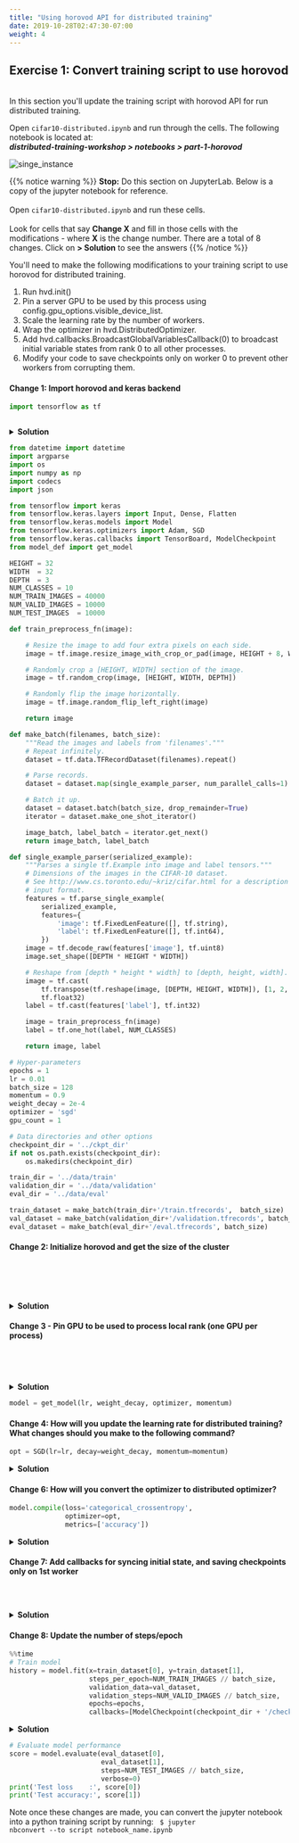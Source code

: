 ```yaml
---
title: "Using horovod API for distributed training"
date: 2019-10-28T02:47:30-07:00
weight: 4
---
```


## Exercise 1: Convert training script to use horovod

<br>In this section you'll update the  training script with horovod API for run distributed training.

Open `cifar10-distributed.ipynb` and run through the cells. The following notebook is located at: <br>
***distributed-training-workshop > notebooks > part-1-horovod***

![singe_instance](/images/convert_script/distributed_script.png)

{{% notice warning %}}
**Stop:** Do this section on JupyterLab. Below is a copy of the jupyter notebook for reference. <br><br>
Open `cifar10-distributed.ipynb` and run these cells. <br><br>
Look for cells that say **Change X** and fill in those cells with the modifications - where **X** is the change number. There are a total of 8 changes.
Click on **> Solution** to see the answers
{{% /notice %}}

You'll need to make the following modifications to your training script to use horovod for distributed training.

1. Run hvd.init()
2. Pin a server GPU to be used by this process using config.gpu_options.visible_device_list.
3. Scale the learning rate by the number of workers.
4. Wrap the optimizer in hvd.DistributedOptimizer.
5. Add hvd.callbacks.BroadcastGlobalVariablesCallback(0) to broadcast initial variable states from rank 0 to all other processes.
6. Modify your code to save checkpoints only on worker 0 to prevent other workers from corrupting them.



#### Change 1: Import horovod and keras backend


```python
import tensorflow as tf



```

<details><summary><b>Solution</b></summary>
   <pre>
import horovod.tensorflow.keras as hvd
import tensorflow.keras.backend as K
</pre>
</details>


```python
from datetime import datetime
import argparse
import os
import numpy as np
import codecs
import json

from tensorflow import keras
from tensorflow.keras.layers import Input, Dense, Flatten
from tensorflow.keras.models import Model
from tensorflow.keras.optimizers import Adam, SGD
from tensorflow.keras.callbacks import TensorBoard, ModelCheckpoint
from model_def import get_model

HEIGHT = 32
WIDTH  = 32
DEPTH  = 3
NUM_CLASSES = 10
NUM_TRAIN_IMAGES = 40000
NUM_VALID_IMAGES = 10000
NUM_TEST_IMAGES  = 10000
```


```python
def train_preprocess_fn(image):

    # Resize the image to add four extra pixels on each side.
    image = tf.image.resize_image_with_crop_or_pad(image, HEIGHT + 8, WIDTH + 8)

    # Randomly crop a [HEIGHT, WIDTH] section of the image.
    image = tf.random_crop(image, [HEIGHT, WIDTH, DEPTH])

    # Randomly flip the image horizontally.
    image = tf.image.random_flip_left_right(image)

    return image
```


```python
def make_batch(filenames, batch_size):
    """Read the images and labels from 'filenames'."""
    # Repeat infinitely.
    dataset = tf.data.TFRecordDataset(filenames).repeat()

    # Parse records.
    dataset = dataset.map(single_example_parser, num_parallel_calls=1)

    # Batch it up.
    dataset = dataset.batch(batch_size, drop_remainder=True)
    iterator = dataset.make_one_shot_iterator()

    image_batch, label_batch = iterator.get_next()
    return image_batch, label_batch
```


```python
def single_example_parser(serialized_example):
    """Parses a single tf.Example into image and label tensors."""
    # Dimensions of the images in the CIFAR-10 dataset.
    # See http://www.cs.toronto.edu/~kriz/cifar.html for a description of the
    # input format.
    features = tf.parse_single_example(
        serialized_example,
        features={
            'image': tf.FixedLenFeature([], tf.string),
            'label': tf.FixedLenFeature([], tf.int64),
        })
    image = tf.decode_raw(features['image'], tf.uint8)
    image.set_shape([DEPTH * HEIGHT * WIDTH])

    # Reshape from [depth * height * width] to [depth, height, width].
    image = tf.cast(
        tf.transpose(tf.reshape(image, [DEPTH, HEIGHT, WIDTH]), [1, 2, 0]),
        tf.float32)
    label = tf.cast(features['label'], tf.int32)

    image = train_preprocess_fn(image)
    label = tf.one_hot(label, NUM_CLASSES)

    return image, label
```


```python
# Hyper-parameters
epochs = 1
lr = 0.01
batch_size = 128
momentum = 0.9
weight_decay = 2e-4
optimizer = 'sgd'
gpu_count = 1

# Data directories and other options
checkpoint_dir = '../ckpt_dir'
if not os.path.exists(checkpoint_dir):
    os.makedirs(checkpoint_dir)

train_dir = '../data/train'
validation_dir = '../data/validation'
eval_dir = '../data/eval'

train_dataset = make_batch(train_dir+'/train.tfrecords',  batch_size)
val_dataset = make_batch(validation_dir+'/validation.tfrecords', batch_size)
eval_dataset = make_batch(eval_dir+'/eval.tfrecords', batch_size)
```

#### Change 2: Initialize horovod and get the size of the cluster


```python






```

<details><summary><b>Solution</b></summary>
   <pre>
hvd.init()
size = hvd.size()
</pre>
</details>

#### Change 3 - Pin GPU to be used to process local rank (one GPU per process)


```python





```

<details><summary><b>Solution</b></summary>
   <pre>
config = tf.ConfigProto()
config.gpu_options.allow_growth = True
config.gpu_options.visible_device_list = str(hvd.local_rank())
K.set_session(tf.Session(config=config))
</pre>
</details>


```python
model = get_model(lr, weight_decay, optimizer, momentum)
```

#### Change 4: How will you update the learning rate for distributed training? What changes should you make to the following command?


```python
opt = SGD(lr=lr, decay=weight_decay, momentum=momentum)
```

<details><summary><b>Solution</b></summary>
   <pre>
opt = SGD(lr=lr * size, decay=weight_decay, momentum=momentum)

You need to scale the learning using the size of the cluster (total number of workers)
</pre>
</details>

#### Change 6: How will you convert the optimizer to distributed optimizer?


```python
model.compile(loss='categorical_crossentropy',
              optimizer=opt,
              metrics=['accuracy'])
```

<details><summary><b>Solution</b></summary>
   <pre>
opt = hvd.DistributedOptimizer(opt)
model.compile(loss='categorical_crossentropy',
              optimizer=opt,
              metrics=['accuracy'])
</pre>
</details>

#### Change 7: Add callbacks for syncing initial state, and saving checkpoints only on 1st worker


```python




```

<details><summary><b>Solution</b></summary>
   <pre>
callbacks = []
callbacks.append(hvd.callbacks.BroadcastGlobalVariablesCallback(0))
callbacks.append(hvd.callbacks.MetricAverageCallback())
callbacks.append(hvd.callbacks.LearningRateWarmupCallback(warmup_epochs=5, verbose=1))
callbacks.append(tf.keras.callbacks.ReduceLROnPlateau(patience=10, verbose=1))
if hvd.rank() == 0:
    callbacks.append(ModelCheckpoint('ckpt_dir' + '/checkpoint-{epoch}.h5'))
</pre>
</details>

#### Change 8: Update the number of steps/epoch


```python
%%time
# Train model
history = model.fit(x=train_dataset[0], y=train_dataset[1],
                    steps_per_epoch=NUM_TRAIN_IMAGES // batch_size,
                    validation_data=val_dataset,
                    validation_steps=NUM_VALID_IMAGES // batch_size,
                    epochs=epochs,
                    callbacks=[ModelCheckpoint(checkpoint_dir + '/checkpoint-{epoch}.h5')])

```

<details><summary><b>Solution</b></summary>
   <pre>
history = model.fit(x=train_dataset[0], y=train_dataset[1],
                    steps_per_epoch= (NUM_TRAIN_IMAGES // batch_size)// size,
                    validation_data=val_dataset,
                    validation_steps= (NUM_VALID_IMAGES // batch_size)// size,
                    epochs=epochs, callbacks=callbacks)
</pre>
</details>


```python
# Evaluate model performance
score = model.evaluate(eval_dataset[0],
                       eval_dataset[1],
                       steps=NUM_TEST_IMAGES // batch_size,
                       verbose=0)
print('Test loss    :', score[0])
print('Test accuracy:', score[1])
```

Note once these changes are made, you can convert the jupyter notebook into a python training script by running:
<code> $ jupyter nbconvert --to script notebook_name.ipynb </code>
